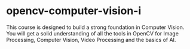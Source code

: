 # opencv-computer-vision-i
This course is designed to build a strong foundation in Computer Vision. You will get a solid understanding of all the tools in OpenCV for Image Processing, Computer Vision, Video Processing and the basics of AI.
